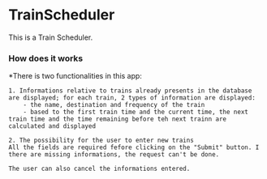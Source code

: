 # TrainScheduler

This is a Train Scheduler.

### How does it works
*There is two functionalities in this app:

    1. Informations relative to trains already presents in the database are displayed; for each train, 2 types of information are displayed:
        - the name, destination and frequency of the train
        - based to the first train time and the current time, the next train time and the time remaining before teh next trainn are calculated and displayed

    2. The possibility for the user to enter new trains
    All the fields are required fefore clicking on the "Submit" button. I there are missing informations, the request can't be done.

    The user can also cancel the informations entered.
